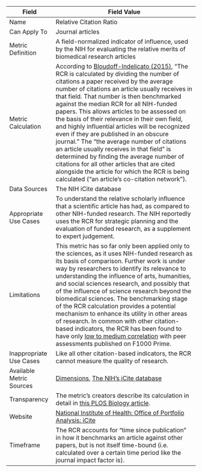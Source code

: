 | Field | Field Value |
|------------------------------|-------------------------------------------------|
| Name | Relative Citation Ratio
| Can Apply To | Journal articles
| Metric Definition | A field-normalized indicator of influence, used by the NIH for evaluating the relative merits of biomedical research articles
| Metric Calculation | According to [Bloudoff-Indelicato (2015)](http://doi.org/10.1038/nature.2015.18734), “The RCR is calculated by dividing the number of citations a paper received by the average number of citations an article usually receives in that field. That number is then benchmarked against the median RCR for all NIH-funded papers. This allows articles to be assessed on the basis of their relevance in their own field, and highly influential articles will be recognized even if they are published in an obscure journal.” The “the average number of citations an article usually receives in that field” is determined by finding the average number of citations for all other articles that are cited alongside the article for which the RCR is being calculated (“an article’s co-citation network”).
| Data Sources | The NIH iCite database
| Appropriate Use Cases | To understand the relative scholarly influence that a scientific article has had, as compared to other NIH-funded research. The NIH reportedly uses the RCR for strategic planning and the evaluation of funded research, as a supplement to expert judgement.
| Limitations | This metric has so far only been applied only to the sciences, as it uses NIH-funded research as its basis of comparison. Further work is under way by researchers to identify its relevance to understanding the influence of arts, humanities, and social sciences research, and possibly that of the influence of science research beyond the biomedical sciences. The benchmarking stage of the RCR calculation provides a potential mechanism to enhance its utility in other areas of research. In common with other citation-based indicators, the RCR has been found to have only [low to medium correlation](https://arxiv.org/abs/1511.08088) with peer assessments published on F1000 Prime.
| Inappropriate Use Cases | Like all other citation-based indicators, the RCR cannot measure the quality of research.
| Available Metric Sources | [Dimensions](https://app.dimensions.ai/discover/publication), [The NIH’s iCite database](https://icite.od.nih.gov/)
| Transparency | The metric’s creators describe its calculation in detail in [this PLOS Biology article](http://doi.org/10.1371/journal.pbio.1002541).
| Website | [National Institute of Health: Office of Portfolio Analysis: iCite](https://icite.od.nih.gov/)
| Timeframe | The RCR accounts for “time since publication” in how it benchmarks an article against other papers, but is not itself time-bound (i.e. calculated over a certain time period like the journal impact factor is).

